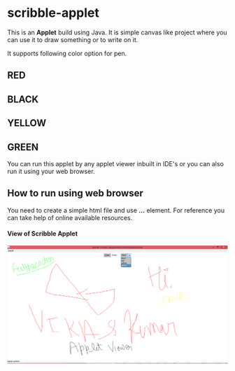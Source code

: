 # scribble-applet

This is an **Applet** build using Java. It is simple canvas like project where you can use it to draw something or to write on it.

It supports following color option for pen.

RED
---
BLACK
----
YELLOW
-----
GREEN
----

You can run this applet by any applet viewer inbuilt in IDE's or you can also run it using your web browser.

## How to run using web browser

You need to create a simple html file and use **<applet>...</applet>** element. For reference you can take help of online available resources.

#### View of Scribble Applet

![alt text](https://github.com/feelthecoder/scribble-applet/blob/master/12.png)
